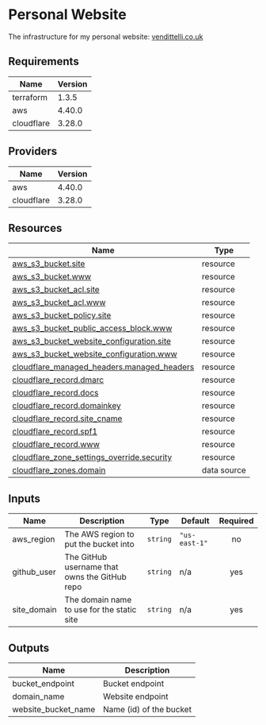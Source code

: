 <!-- BEGIN_TF_DOCS -->
# Personal Website

The infrastructure for my personal website: [vendittelli.co.uk](https://vendittelli.co.uk/)

## Requirements

| Name | Version |
|------|---------|
| terraform | 1.3.5 |
| aws | 4.40.0 |
| cloudflare | 3.28.0 |

## Providers

| Name | Version |
|------|---------|
| aws | 4.40.0 |
| cloudflare | 3.28.0 |

## Resources

| Name | Type |
|------|------|
| [aws_s3_bucket.site](https://registry.terraform.io/providers/hashicorp/aws/4.40.0/docs/resources/s3_bucket) | resource |
| [aws_s3_bucket.www](https://registry.terraform.io/providers/hashicorp/aws/4.40.0/docs/resources/s3_bucket) | resource |
| [aws_s3_bucket_acl.site](https://registry.terraform.io/providers/hashicorp/aws/4.40.0/docs/resources/s3_bucket_acl) | resource |
| [aws_s3_bucket_acl.www](https://registry.terraform.io/providers/hashicorp/aws/4.40.0/docs/resources/s3_bucket_acl) | resource |
| [aws_s3_bucket_policy.site](https://registry.terraform.io/providers/hashicorp/aws/4.40.0/docs/resources/s3_bucket_policy) | resource |
| [aws_s3_bucket_public_access_block.www](https://registry.terraform.io/providers/hashicorp/aws/4.40.0/docs/resources/s3_bucket_public_access_block) | resource |
| [aws_s3_bucket_website_configuration.site](https://registry.terraform.io/providers/hashicorp/aws/4.40.0/docs/resources/s3_bucket_website_configuration) | resource |
| [aws_s3_bucket_website_configuration.www](https://registry.terraform.io/providers/hashicorp/aws/4.40.0/docs/resources/s3_bucket_website_configuration) | resource |
| [cloudflare_managed_headers.managed_headers](https://registry.terraform.io/providers/cloudflare/cloudflare/3.28.0/docs/resources/managed_headers) | resource |
| [cloudflare_record.dmarc](https://registry.terraform.io/providers/cloudflare/cloudflare/3.28.0/docs/resources/record) | resource |
| [cloudflare_record.docs](https://registry.terraform.io/providers/cloudflare/cloudflare/3.28.0/docs/resources/record) | resource |
| [cloudflare_record.domainkey](https://registry.terraform.io/providers/cloudflare/cloudflare/3.28.0/docs/resources/record) | resource |
| [cloudflare_record.site_cname](https://registry.terraform.io/providers/cloudflare/cloudflare/3.28.0/docs/resources/record) | resource |
| [cloudflare_record.spf1](https://registry.terraform.io/providers/cloudflare/cloudflare/3.28.0/docs/resources/record) | resource |
| [cloudflare_record.www](https://registry.terraform.io/providers/cloudflare/cloudflare/3.28.0/docs/resources/record) | resource |
| [cloudflare_zone_settings_override.security](https://registry.terraform.io/providers/cloudflare/cloudflare/3.28.0/docs/resources/zone_settings_override) | resource |
| [cloudflare_zones.domain](https://registry.terraform.io/providers/cloudflare/cloudflare/3.28.0/docs/data-sources/zones) | data source |

## Inputs

| Name | Description | Type | Default | Required |
|------|-------------|------|---------|:--------:|
| aws\_region | The AWS region to put the bucket into | `string` | `"us-east-1"` | no |
| github\_user | The GitHub username that owns the GitHub repo | `string` | n/a | yes |
| site\_domain | The domain name to use for the static site | `string` | n/a | yes |

## Outputs

| Name | Description |
|------|-------------|
| bucket\_endpoint | Bucket endpoint |
| domain\_name | Website endpoint |
| website\_bucket\_name | Name (id) of the bucket |
<!-- END_TF_DOCS -->
